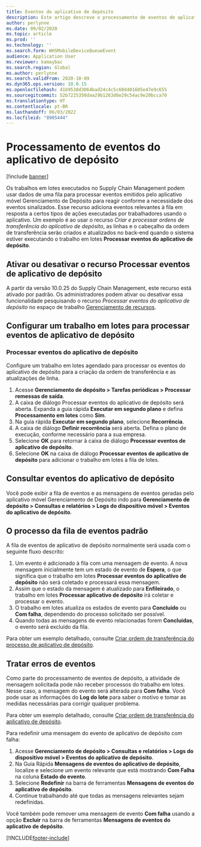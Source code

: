 ```yaml
---
title: Eventos do aplicativo de depósito
description: Este artigo descreve o processamento de eventos de aplicativos de depósito usado para processar mensagens de eventos do aplicativo de depósito como parte de um trabalho em lotes.
author: perlynne
ms.date: 09/02/2020
ms.topic: article
ms.prod: ''
ms.technology: ''
ms.search.form: WHSMobileDeviceQueueEvent
audience: Application User
ms.reviewer: kamaybac
ms.search.region: Global
ms.author: perlynne
ms.search.validFrom: 2020-10-09
ms.dyn365.ops.version: 10.0.15
ms.openlocfilehash: 41b9538d3064bad24c4c5c60d401605e47e9c655
ms.sourcegitcommit: 52b7225350daa29b1263d8e29c54ac9e20bcca70
ms.translationtype: HT
ms.contentlocale: pt-BR
ms.lasthandoff: 06/03/2022
ms.locfileid: "8905444"
---
```

# <a name="warehouse-app-event-processing"></a>Processamento de eventos do aplicativo de depósito

[!include [banner](../includes/banner.md)]

Os trabalhos em lotes executados no Supply Chain Management podem usar dados de uma fila para processar eventos emitidos pelo aplicativo móvel Gerenciamento de Depósito para reagir conforme a necessidade dos eventos sinalizados. Esse recurso adiciona eventos relevantes à fila em resposta a certos tipos de ações executadas por trabalhadores usando o aplicativo. Um exemplo é ao usar o recurso *Criar e processar ordens de transferência do aplicativo de depósito*, as linhas e o cabeçalho da ordem de transferência serão criados e atualizados no back-end quando o sistema estiver executando o trabalho em lotes **Processar eventos do aplicativo de depósito**.

## <a name="turn-the-process-warehouse-app-events-feature-on-or-off"></a>Ativar ou desativar o recurso Processar eventos de aplicativo de depósito

A partir da versão 10.0.25 do Supply Chain Management, este recurso está ativado por padrão. Os administradores podem ativar ou desativar essa funcionalidade pesquisando o recurso *Processar eventos do aplicativo de depósito* no espaço de trabalho [Gerenciamento de recursos](../../fin-ops-core/fin-ops/get-started/feature-management/feature-management-overview.md).

## <a name="set-up-a-batch-job-to-process-warehouse-app-events"></a>Configurar um trabalho em lotes para processar eventos de aplicativo de depósito

### <a name="process-warehouse-app-events"></a>Processar eventos do aplicativo de depósito

Configure um trabalho em lotes agendado para processar os eventos do aplicativo de depósito para a criação da ordem de transferência e as atualizações de linha.

1. Acesse **Gerenciamento de depósito \> Tarefas periódicas \> Processar remessas de saída**.
1. A caixa de diálogo Processar eventos do aplicativo de depósito será aberta. Expanda a guia rápida **Executar em segundo plano** e defina **Processamento em lotes** como **Sim**.
1. Na guia rápida **Executar em segundo plano**, selecione **Recorrência**.
1. A caixa de diálogo **Definir recorrência** será aberta. Defina o plano de execução, conforme necessário para a sua empresa.
1. Selecione **OK** para retornar à caixa de diálogo **Processar eventos de aplicativo de depósito**.
1. Selecione **OK** na caixa de diálogo **Processar eventos de aplicativo de depósito** para adicionar o trabalho em lotes à fila de lotes.

## <a name="query-warehouse-app-events"></a>Consultar eventos do aplicativo de depósito

Você pode exibir a fila de eventos e as mensagens de eventos geradas pelo aplicativo móvel Gerenciamento de Depósito indo para **Gerenciamento de depósito \> Consultas e relatórios \> Logs do dispositivo móvel \> Eventos do aplicativo de depósito**.

## <a name="the-standard-event-queue-process"></a>O processo da fila de eventos padrão

A fila de eventos de aplicativo de depósito normalmente será usada com o seguinte fluxo descrito:

1. Um evento é adicionado à fila com uma mensagem de evento. A nova mensagem inicialmente tem um estado de evento de **Espera**, o que significa que o trabalho em lotes **Processar eventos do aplicativo de depósito** não será coletado e processará essa mensagem.
1. Assim que o estado da mensagem é atualizado para **Enfileirado**, o trabalho em lotes **Processar aplicativo de depósito** irá coletar e processar o evento.
1. O trabalho em lotes atualiza os estados de evento para **Concluído** ou **Com falha**, dependendo do processo solicitado ser possível.
1. Quando todas as mensagens de evento relacionadas forem **Concluídas**, o evento será excluído da fila.

 Para obter um exemplo detalhado, consulte [Criar ordem de transferência do processo de aplicativo de depósito](create-transfer-order-from-warehouse-app.md).

## <a name="handle-event-errors"></a>Tratar erros de eventos

Como parte do processamento de eventos de depósito, a atividade de mensagem solicitada pode não receber processos do trabalho em lotes. Nesse caso, a mensagem do evento será alterada para **Com falha**. Você pode usar as informações do **Log do lote** para saber o motivo e tomar as medidas necessárias para corrigir qualquer problema.

Para obter um exemplo detalhado, consulte [Criar ordem de transferência do aplicativo de depósito](create-transfer-order-from-warehouse-app.md).

Para redefinir uma mensagem do evento de aplicativo de depósito com falha:

1. Acesse **Gerenciamento de depósito \> Consultas e relatórios \> Logs do dispositivo móvel \> Eventos do aplicativo de depósito**.
1. Na Guia Rápida **Mensagens de eventos do aplicativo de depósito**, localize e selecione um evento relevante que está mostrando **Com Falha** na coluna **Estado do evento**.
1. Selecione **Redefinir** na barra de ferramentas **Mensagens de eventos do aplicativo de depósito**.
1. Continue trabalhando até que todas as mensagens relevantes sejam redefinidas.

Você também pode remover uma mensagem de evento **Com falha** usando a opção **Excluir** na barra de ferramentas **Mensagens de eventos do aplicativo de depósito**.


[!INCLUDE[footer-include](../../includes/footer-banner.md)]